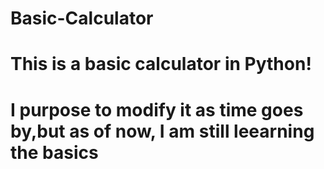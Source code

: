 # Basic-Calculator
# This is a basic calculator in Python!
# I purpose to modify it as time goes by,but as of now, I am still leearning the basics
